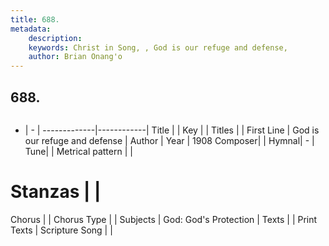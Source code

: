 ```yaml
---
title: 688. 
metadata:
    description: 
    keywords: Christ in Song, , God is our refuge and defense, 
    author: Brian Onang'o
---
```



## 688. 

```txt

```

- |   -  |
-------------|------------|
Title |  |
Key |  |
Titles |  |
First Line | God is our refuge and defense |
Author | 
Year | 1908
Composer|  |
Hymnal|  - |
Tune|  |
Metrical pattern | |
# Stanzas |  |
Chorus |  |
Chorus Type |  |
Subjects | God: God's Protection |
Texts |  |
Print Texts | 
Scripture Song |  |
  
